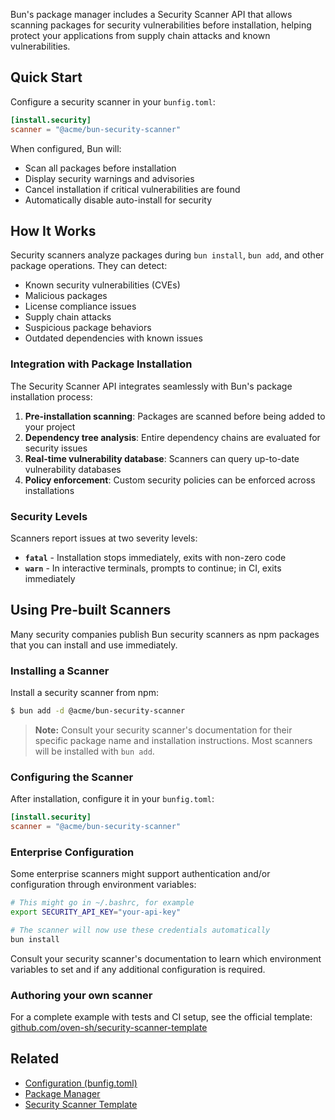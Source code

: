 Bun's package manager includes a Security Scanner API that allows scanning packages for security vulnerabilities before installation, helping protect your applications from supply chain attacks and known vulnerabilities.

## Quick Start

Configure a security scanner in your `bunfig.toml`:

```toml
[install.security]
scanner = "@acme/bun-security-scanner"
```

When configured, Bun will:

- Scan all packages before installation
- Display security warnings and advisories
- Cancel installation if critical vulnerabilities are found
- Automatically disable auto-install for security

## How It Works

Security scanners analyze packages during `bun install`, `bun add`, and other package operations. They can detect:

- Known security vulnerabilities (CVEs)
- Malicious packages
- License compliance issues
- Supply chain attacks
- Suspicious package behaviors
- Outdated dependencies with known issues

### Integration with Package Installation

The Security Scanner API integrates seamlessly with Bun's package installation process:

1. **Pre-installation scanning**: Packages are scanned before being added to your project
2. **Dependency tree analysis**: Entire dependency chains are evaluated for security issues
3. **Real-time vulnerability database**: Scanners can query up-to-date vulnerability databases
4. **Policy enforcement**: Custom security policies can be enforced across installations

### Security Levels

Scanners report issues at two severity levels:

- **`fatal`** - Installation stops immediately, exits with non-zero code
- **`warn`** - In interactive terminals, prompts to continue; in CI, exits immediately

## Using Pre-built Scanners

Many security companies publish Bun security scanners as npm packages that you can install and use immediately.

### Installing a Scanner

Install a security scanner from npm:

```bash
$ bun add -d @acme/bun-security-scanner
```

> **Note:** Consult your security scanner's documentation for their specific package name and installation instructions. Most scanners will be installed with `bun add`.

### Configuring the Scanner

After installation, configure it in your `bunfig.toml`:

```toml
[install.security]
scanner = "@acme/bun-security-scanner"
```

### Enterprise Configuration

Some enterprise scanners might support authentication and/or configuration through environment variables:

```bash
# This might go in ~/.bashrc, for example
export SECURITY_API_KEY="your-api-key"

# The scanner will now use these credentials automatically
bun install
```

Consult your security scanner's documentation to learn which environment variables to set and if any additional configuration is required.

### Authoring your own scanner

For a complete example with tests and CI setup, see the official template:
[github.com/oven-sh/security-scanner-template](https://github.com/oven-sh/security-scanner-template)

## Related

- [Configuration (bunfig.toml)](/docs/runtime/bunfig#install-security-scanner)
- [Package Manager](/docs/install)
- [Security Scanner Template](https://github.com/oven-sh/security-scanner-template)

